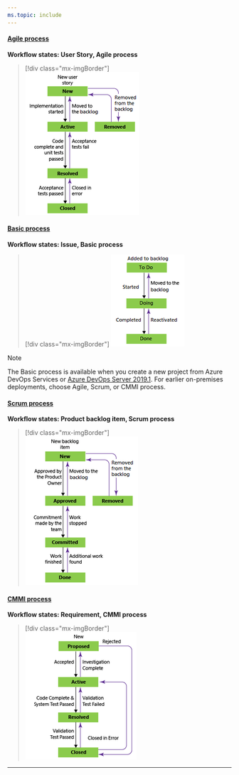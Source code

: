```yaml
---
ms.topic: include
---
```

 


#### [Agile process](#tab/agile-process) 

**Workflow states: User Story, Agile process**

> [!div class="mx-imgBorder"]  
> ![User Story workflow states, Agile process](../work-items/guidance/media/ALM_PT_Agile_WF_UserStory.png)


#### [Basic process](#tab/basic-process) 

**Workflow states: Issue, Basic process**

> [!div class="mx-imgBorder"] 
> ![Issue workflow states, Basic process](../get-started/media/track-issues/basic-process-workflow.png)

> [!NOTE]  
> The Basic process is available when you create a new project from Azure DevOps Services or [Azure DevOps Server 2019.1](https://go.microsoft.com/fwlink/?LinkId=2097609). For earlier on-premises deployments, choose Agile, Scrum, or CMMI process. 

#### [Scrum process](#tab/scrum-process) 

**Workflow states: Product backlog item, Scrum process**

> [!div class="mx-imgBorder"]  
> ![Product backlog item workflow states, Scrum process](../work-items/guidance/media/alm-pt-scrum-wf-pbi.png)

#### [CMMI process](#tab/cmmi-process) 

**Workflow states: Requirement, CMMI process**

> [!div class="mx-imgBorder"]  
> ![Requirement workflow states, CMMI process](../work-items/guidance/media/ALM_PT_CMMI_WF_Requirement.png)

* * *
 